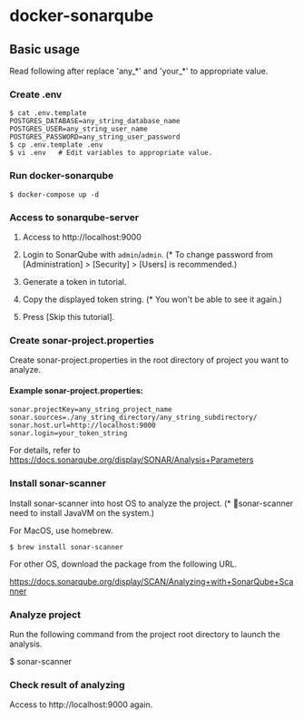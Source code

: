 # docker-sonarqube

## Basic usage

Read following after replace 'any_\*' and 'your_\*' to appropriate value.

### Create .env

```
$ cat .env.template
POSTGRES_DATABASE=any_string_database_name
POSTGRES_USER=any_string_user_name
POSTGRES_PASSWORD=any_string_user_password
$ cp .env.template .env
$ vi .env   # Edit variables to appropriate value.
```

### Run docker-sonarqube

```
$ docker-compose up -d
```

### Access to sonarqube-server

1. Access to http://localhost:9000

2. Login to SonarQube with ```admin```/```admin```. (* To change password from [Administration] > [Security] > [Users] is recommended.)

3. Generate a token in tutorial.

4. Copy the displayed token string. (* You won't be able to see it again.)

5. Press [Skip this tutorial].

### Create sonar-project.properties

Create sonar-project.properties in the root directory of project you want to analyze.

#### Example sonar-project.properties:

```
sonar.projectKey=any_string_project_name
sonar.sources=./any_string_directory/any_string_subdirectory/
sonar.host.url=http://localhost:9000
sonar.login=your_token_string
```

For details, refer to https://docs.sonarqube.org/display/SONAR/Analysis+Parameters

### Install sonar-scanner

Install sonar-scanner into host OS to analyze the project. (* sonar-scanner need to install JavaVM on the system.)

For MacOS, use homebrew.

```
$ brew install sonar-scanner
```

For other OS, download the package from the following URL.

https://docs.sonarqube.org/display/SCAN/Analyzing+with+SonarQube+Scanner

### Analyze project

Run the following command from the project root directory to launch the analysis.

$ sonar-scanner

### Check result of analyzing

Access to http://localhost:9000 again.
